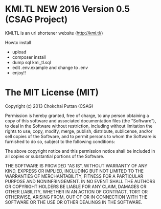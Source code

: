 # KMI.TL NEW 2016 Version 0.5 (CSAG Project)
KMI.TL is an url shortener website (http://kmi.tl/)

Howto install
 - upload
 - composer install
 - dump sql kmi_tl.sql
 - edit .env.example and change to .env
 - enjoy!!

The MIT License (MIT)
=====================

Copyright (c) 2013 Chokchai Puttan (CSAG)

Permission is hereby granted, free of charge, to any person obtaining a copy
of this software and associated documentation files (the "Software"), to deal
in the Software without restriction, including without limitation the rights
to use, copy, modify, merge, publish, distribute, sublicense, and/or sell
copies of the Software, and to permit persons to whom the Software is
furnished to do so, subject to the following conditions:

The above copyright notice and this permission notice shall be included in
all copies or substantial portions of the Software.

THE SOFTWARE IS PROVIDED "AS IS", WITHOUT WARRANTY OF ANY KIND, EXPRESS OR
IMPLIED, INCLUDING BUT NOT LIMITED TO THE WARRANTIES OF MERCHANTABILITY,
FITNESS FOR A PARTICULAR PURPOSE AND NONINFRINGEMENT. IN NO EVENT SHALL THE
AUTHORS OR COPYRIGHT HOLDERS BE LIABLE FOR ANY CLAIM, DAMAGES OR OTHER
LIABILITY, WHETHER IN AN ACTION OF CONTRACT, TORT OR OTHERWISE, ARISING FROM,
OUT OF OR IN CONNECTION WITH THE SOFTWARE OR THE USE OR OTHER DEALINGS IN
THE SOFTWARE.


